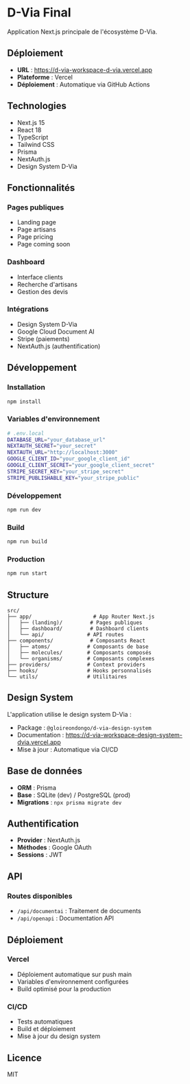 # D-Via Final

Application Next.js principale de l'écosystème D-Via.

## Déploiement

- **URL** : https://d-via-workspace-d-via.vercel.app
- **Plateforme** : Vercel
- **Déploiement** : Automatique via GitHub Actions

## Technologies

- Next.js 15
- React 18
- TypeScript
- Tailwind CSS
- Prisma
- NextAuth.js
- Design System D-Via

## Fonctionnalités

### Pages publiques
- Landing page
- Page artisans
- Page pricing
- Page coming soon

### Dashboard
- Interface clients
- Recherche d'artisans
- Gestion des devis

### Intégrations
- Design System D-Via
- Google Cloud Document AI
- Stripe (paiements)
- NextAuth.js (authentification)

## Développement

### Installation
```bash
npm install
```

### Variables d'environnement
```bash
# .env.local
DATABASE_URL="your_database_url"
NEXTAUTH_SECRET="your_secret"
NEXTAUTH_URL="http://localhost:3000"
GOOGLE_CLIENT_ID="your_google_client_id"
GOOGLE_CLIENT_SECRET="your_google_client_secret"
STRIPE_SECRET_KEY="your_stripe_secret"
STRIPE_PUBLISHABLE_KEY="your_stripe_public"
```

### Développement
```bash
npm run dev
```

### Build
```bash
npm run build
```

### Production
```bash
npm run start
```

## Structure

```
src/
├── app/                    # App Router Next.js
│   ├── (landing)/         # Pages publiques
│   ├── dashboard/         # Dashboard clients
│   └── api/              # API routes
├── components/            # Composants React
│   ├── atoms/            # Composants de base
│   ├── molecules/        # Composants composés
│   └── organisms/        # Composants complexes
├── providers/            # Context providers
├── hooks/                # Hooks personnalisés
└── utils/                # Utilitaires
```

## Design System

L'application utilise le design system D-Via :
- Package : `@gloireondongo/d-via-design-system`
- Documentation : https://d-via-workspace-design-system-dvia.vercel.app
- Mise à jour : Automatique via CI/CD

## Base de données

- **ORM** : Prisma
- **Base** : SQLite (dev) / PostgreSQL (prod)
- **Migrations** : `npx prisma migrate dev`

## Authentification

- **Provider** : NextAuth.js
- **Méthodes** : Google OAuth
- **Sessions** : JWT

## API

### Routes disponibles
- `/api/documentai` : Traitement de documents
- `/api/openapi` : Documentation API

## Déploiement

### Vercel
- Déploiement automatique sur push main
- Variables d'environnement configurées
- Build optimisé pour la production

### CI/CD
- Tests automatiques
- Build et déploiement
- Mise à jour du design system

## Licence

MIT